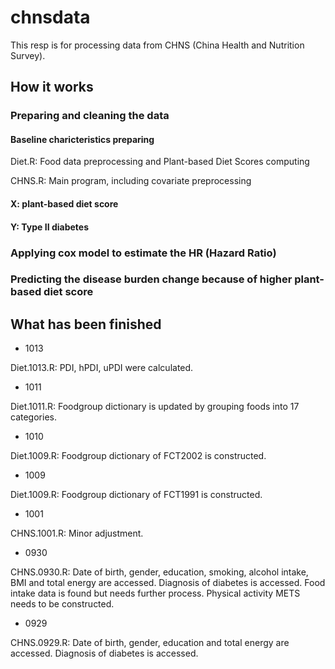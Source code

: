 # chnsdata

This resp is for processing data from CHNS (China Health and Nutrition Survey). 

## How it works

### Preparing and cleaning the data

#### Baseline charicteristics preparing

Diet.R: Food data preprocessing and Plant-based Diet Scores computing

CHNS.R: Main program, including covariate preprocessing

#### X: plant-based diet score

#### Y: Type II diabetes

### Applying cox model to estimate the HR (Hazard Ratio)

### Predicting the disease burden change because of higher plant-based diet score

## What has been finished
- 1013

Diet.1013.R: PDI, hPDI, uPDI were calculated.

- 1011

Diet.1011.R: Foodgroup dictionary is updated by grouping foods into 17 categories. 


- 1010

Diet.1009.R: Foodgroup dictionary of FCT2002 is constructed.


- 1009

Diet.1009.R: Foodgroup dictionary of FCT1991 is constructed.

- 1001

CHNS.1001.R: Minor adjustment.

- 0930

CHNS.0930.R: Date of birth, gender, education, smoking, alcohol intake, BMI and total energy are accessed. Diagnosis of diabetes is accessed. Food intake data is found but needs further process. Physical activity METS needs to be constructed.


- 0929

CHNS.0929.R: Date of birth, gender, education and total energy are accessed. Diagnosis of diabetes is accessed.
